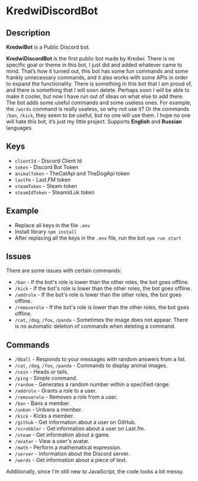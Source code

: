 # KredwiDiscordBot

## Description
**KredwiBot** is a Public Discord bot.

**KredwiDiscordBot** is the first public bot made by Kredwi.
There is no specific goal or theme in this bot, I just did and added whatever came to mind. That’s how it turned out, this bot has some fun commands and some frankly unnecessary commands, and it also works with some APIs in order to expand the functionality. There is something in this bot that I am proud of, and there is something that I will soon delete. Perhaps soon I will be able to make it cooler, but now I have run out of ideas on what else to add there. The bot adds some useful commands and some useless ones. For example, the `/words` command is really useless, so why not use it? Or the commands `/ban`, `/kick`, they seem to be useful, but no one will use them. I hope no one will hate this bot, it’s just my little project.
Supports **English** and **Russian** languages

## Keys
- `clientId` - Discord Client Id
- `token` - Discord Bot Token
- `animalToken` - TheCatApi and TheDogApi token
- `lastFm` - Last.FM token
- `steamToken` - Steam token
- `steamIdToken` - SteamId.uk token

## Example
- Replace all keys in the file `.env`
- Install library `npm install`
- After replacing all the keys in the `.env` file, run the bot `npm run start`

## Issues
There are some issues with certain commands:
- `/ban` - If the bot's role is lower than the other roles, the bot goes offline.
- `/kick` - If the bot's role is lower than the other roles, the bot goes offline.
- `/addrole` - If the bot's role is lower than the other roles, the bot goes offline.
- `/removerole` - If the bot's role is lower than the other roles, the bot goes offline.
- `/cat`, `/dog`, `/fox`, `/panda` - Sometimes the image does not appear.
There is no automatic deletion of commands when deleting a command.

## Commands
- `/8ball` - Responds to your messages with random answers from a list.
- `/cat`, `/dog`, `/fox`, `/panda` - Commands to display animal images.
- `/coin` - Heads or tails.
- `/ping` - Simple command.
- `/random` - Generates a random number within a specified range.
- `/addrole` - Grants a role to a user.
- `/removerole` - Removes a role from a user.
- `/ban` - Bans a member.
- `/unban` - Unbans a member.
- `/kick` - Kicks a member.
- `/github` - Get information about a user on GitHub.
- `/scrobbler` - Get information about a user on Last.fm.
- `/steam` - Get information about a game.
- `/avatar` - View a user's avatar.
- `/math` - Perform a mathematical expression.
- `/server` - Information about the Discord server.
- `/words` - Get information about a piece of text.

Additionally, since I'm still new to JavaScript, the code looks a bit messy.
